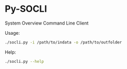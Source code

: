 # Py-SOCLI

System Overview Command Line Client

Usage:
```bash
./socli.py -i /path/to/indata -o /path/to/outfolder
```

Help:
```bash
./socli.py --help
```
